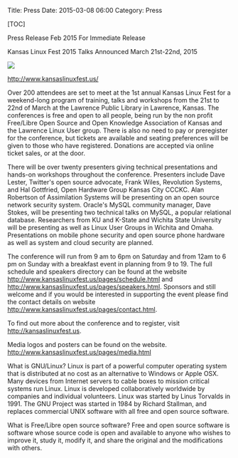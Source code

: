 Title: Press
Date: 2015-03-08 06:00
Category: Press

[TOC]

Press Release Feb 2015
For Immediate Release

Kansas Linux Fest 2015 Talks Announced
March 21st-22nd, 2015

![](http://www.kansaslinuxfest.us/images/klf15logo_twitter_white.png)

http://www.kansaslinuxfest.us/

Over 200 attendees are set to meet at the 1st annual Kansas Linux Fest for a weekend-long program of training, talks and workshops from the 21st to 22nd of March at the Lawrence Public Library in Lawrence, Kansas. The conferences is free and open to all people, being run by the non profit Free/Libre Open Source and Open Knowledge Association of Kansas and the Lawrence Linux User group. There is also no need to pay or preregister for the conference, but tickets are available and seating preferences will be given to those who have registered. Donations are accepted via online ticket sales, or at the door. 

There will be over twenty presenters giving technical presentations and hands-on workshops throughout the conference. Presenters include Dave Lester, Twitter's open source advocate, Frank Wiles, Revolution Systems, and Hal Gottfried, Open Hardware Group Kansas City CCCKC. Alan Robertson of Assimilation Systems will be presenting on an open source network security system. Oracle's MySQL community manager, Dave Stokes, will be presenting two technical talks on MySQL, a popular relational database. Researchers from KU and K-State and Wichita State University will be presenting as well as Linux User Groups in Wichita and Omaha. Presentations on mobile phone security and open source phone hardware as well as system and cloud security are planned.

The conference will run from 9 am to 6pm on Saturday and from 12am to 6 pm on
Sunday with a breakfast event in planning from 9 to 19. The full schedule and speakers directory can be found at the website
http://www.kansaslinuxfest.us/pages/schedule.html and
http://www.kansaslinuxfest.us/pages/speakers.html. Sponsors and still welcome
and if you would be interested in supporting the event please find the contact
details on website http://www.kansaslinuxfest.us/pages/contact.html. 

To find out more about the conference and to register, visit http://kansaslinuxfest.us.

Media logos and posters can be found on the website.
http://www.kansaslinuxfest.us/pages/media.html

What is GNU/Linux? Linux is part of a powerful computer operating system that is distributed at no cost as an alternative to Windows or Apple OSX. Many devices from Internet servers to cable boxes to mission critical systems run Linux. Linux is developed collaboratively worldwide by companies and individual volunteers. Linux was started by Linus Torvalds in 1991. The GNU Project was started in 1984 by Richard Stallman, and replaces commercial UNIX software with all free and open source software.

What is Free/Libre open source software? Free and open source software is
software whose source code is open and available to anyone who wishes to
improve it, study it, modify it, and share the original and the modifications
with others.

